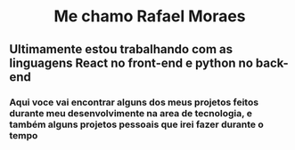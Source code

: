 <h1 align="center">
  Me chamo Rafael Moraes
</h1>
<h2>
  Ultimamente estou trabalhando com as linguagens React no front-end e python no back-end
</h2>
<h3>
  Aqui voce vai encontrar alguns dos meus projetos feitos durante meu desenvolvimente na area de tecnologia, e também alguns projetos pessoais que irei fazer durante o tempo
  </h3>
